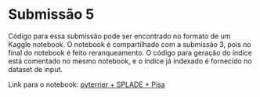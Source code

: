# Submissão 5

Código para essa submissão pode ser encontrado no formato de um Kaggle notebook. O notebook é compartilhado com a submissão 3, pois no final do notebook é feito reranqueamento. O código para geração do índice está comentado no mesmo notebook, e o índice já indexado é fornecido no dataset de input.

Link para o notebook: [pyterrier + SPLADE + Pisa](https://www.kaggle.com/code/vlcfaria/pyterrier-splade-pisa)